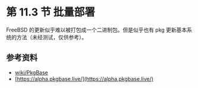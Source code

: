 # 第 11.3 节 批量部署

FreeBSD 的更新似乎难以被打包成一个二进制包。但是似乎也有 pkg 更新基本系统的方法（未经测试，仅供参考）。

## 参考资料

- [wiki/PkgBase](https://wiki.freebsd.org/PkgBase)
- [https://alpha.pkgbase.live/](https://alpha.pkgbase.live/)
